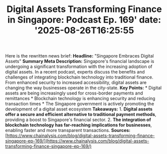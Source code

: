﻿---
title: "Digital Assets Transforming Finance in Singapore: Podcast Ep. 169'
date: '2025-08-26T16:25:55"
category: "Markets"
summary: ""
slug: "digital assets transforming finance in singapore podcast ep "
source_urls:
  - "https://www.chainalysis.com/blog/digital-assets-transforming-finance-singapore-ep-169/"
seo:
  title: "Digital Assets Transforming Finance in Singapore: Podcast Ep. 169 | Hash n Hedge'
  description: '"
  keywords: ["news", "markets", "brief"]
---
Here is the rewritten news brief:  **Headline:** "Singapore Embraces Digital Assets"  **Summary Meta Description:** Singapore's financial landscape is undergoing a significant transformation with the increasing adoption of digital assets. In a recent podcast, experts discuss the benefits and challenges of integrating blockchain technology into traditional finance. From enhanced security to increased accessibility, digital assets are changing the way businesses operate in the city-state.  **Key Points:**  * Digital assets are being increasingly used for cross-border payments and remittances * Blockchain technology is enhancing security and reducing transaction times * The Singapore government is actively promoting the development of a digital asset ecosystem  **Takeaways:**  1. **Digital assets offer a secure and efficient alternative to traditional payment methods**, providing a boost to Singapore's financial sector. 2. **The integration of blockchain technology has far-reaching implications for businesses**, enabling faster and more transparent transactions.  **Sources:** [https://www.chainalysis.com/blog/digital-assets-transforming-finance-singapore-ep-169/](https://www.chainalysis.com/blog/digital-assets-transforming-finance-singapore-ep-169/) 
